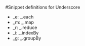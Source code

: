 #Snippet definitions for Underscore

- \_e: \_.each
- \_m: \_.map
- \_r: \_.reduce
- \_i: \_.indexBy
- \_g: \_.groupBy
